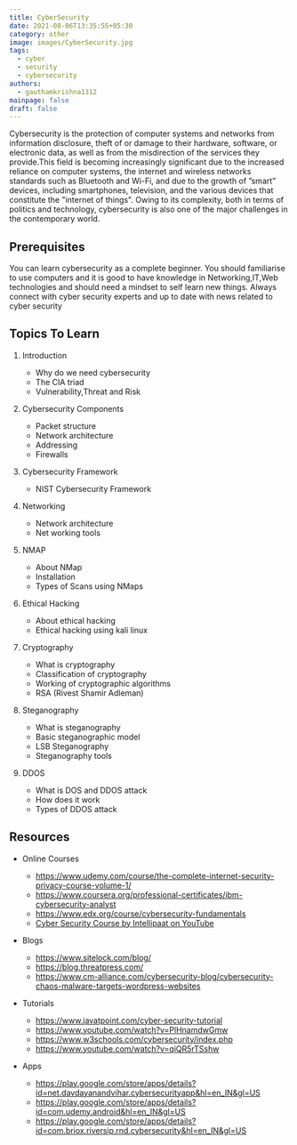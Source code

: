 ```yaml
---
title: CyberSecurity
date: 2021-08-06T13:35:55+05:30
category: other
image: images/CyberSecurity.jpg
tags:
  - cyber
  - security
  - cybersecurity
authors:
  - gauthamkrishna1312
mainpage: false
draft: false
---
```

Cybersecurity is the protection of computer systems and networks from information disclosure, theft of or damage to their hardware, software, or electronic data, as well as from the misdirection of the services they provide.This field is becoming increasingly significant due to the increased reliance on computer systems, the internet and wireless networks standards such as Bluetooth and Wi-Fi, and due to the growth of ”smart” devices, including smartphones, television, and the various devices that constitute the "internet of things". Owing to its complexity, both in terms of politics and technology, cybersecurity is also one of the major challenges in the contemporary world.

## Prerequisites

You can learn cybersecurity as a complete beginner. You should familiarise to use computers and it is good to have knowledge in Networking,IT,Web technologies and should need a mindset to self learn new things. Always connect with cyber security experts and up to date with news related to cyber security

## Topics To Learn

1. Introduction

   * Why do we need cybersecurity
   * The CIA triad
   * Vulnerability,Threat and Risk
2. Cybersecurity Components

   * Packet structure
   * Network architecture
   * Addressing
   * Firewalls
3. Cybersecurity Framework

   * NIST Cybersecurity Framework
4. Networking

   * Network architecture
   * Net working tools
5. NMAP

   * About NMap
   * Installation
   * Types of Scans using NMaps
6. Ethical Hacking

   * About ethical hacking
   * Ethical hacking using kali linux
7. Cryptography

   * What is cryptography
   * Classification of cryptography
   * Working of cryptographic algorithms
   * RSA (Rivest Shamir Adleman)
8. Steganography

   * What is steganography
   * Basic steganographic model
   * LSB Steganography
   * Steganography tools
9. DDOS

   * What is DOS and DDOS attack
   * How does it work
   * Types of DDOS attack

## Resources

* Online Courses

  * <https://www.udemy.com/course/the-complete-internet-security-privacy-course-volume-1/>
  * <https://www.coursera.org/professional-certificates/ibm-cybersecurity-analyst>
  * <https://www.edx.org/course/cybersecurity-fundamentals>
  * [Cyber Security Course by Intellipaat on YouTube](https://www.youtube.com/watch?v=4RE4d23tDFw)
* Blogs

  * <https://www.sitelock.com/blog/>
  * <https://blog.threatpress.com/>
  * <https://www.cm-alliance.com/cybersecurity-blog/cybersecurity-chaos-malware-targets-wordpress-websites>
* Tutorials

  * <https://www.javatpoint.com/cyber-security-tutorial>
  * <https://www.youtube.com/watch?v=PlHnamdwGmw>
  * <https://www.w3schools.com/cybersecurity/index.php>
  * <https://www.youtube.com/watch?v=qiQR5rTSshw>
* Apps

  * <https://play.google.com/store/apps/details?id=net.davdayanandvihar.cybersecurityapp&hl=en_IN&gl=US>
  * <https://play.google.com/store/apps/details?id=com.udemy.android&hl=en_IN&gl=US>
  * <https://play.google.com/store/apps/details?id=com.briox.riversip.rnd.cybersecurity&hl=en_IN&gl=US>